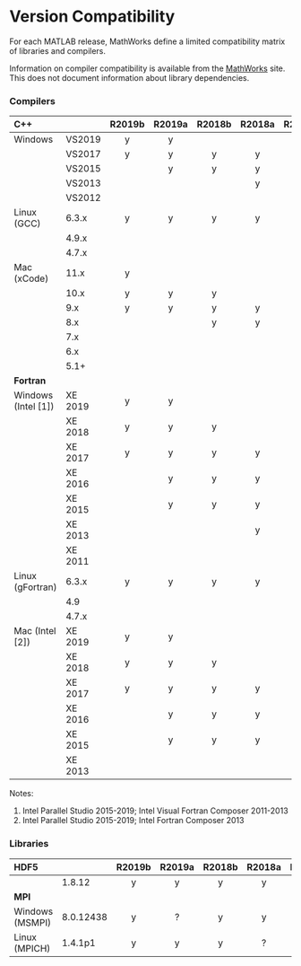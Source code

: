 # Version Compatibility



For each MATLAB release, MathWorks define a limited compatibility matrix of libraries and compilers.

Information on compiler compatibility is available from the [MathWorks](https://uk.mathworks.com/support/requirements/previous-releases.html) site. This does not document information about library dependencies.



### Compilers


| C++  |    | R2019b | R2019a | R2018b | R2018a | R2017b | R2015b |
| :--- | --- | :---: | :---: | :---: | :---: | :---: | :---: |
|Windows | VS2019 | y | y |  | |  |  |
|        | VS2017 | y | y | y | y | y |  |
|        | VS2015 |  | y | y | y | y | y |
|        | VS2013 |  |  |  | y | y | y |
|        | VS2012 |  |  |  | |  | y |
|Linux (GCC) | 6.3.x | y | y | y | y |  |  |
|            | 4.9.x |  | |  | | y |  |
|            | 4.7.x |  | |  | |  | y |
|Mac (xCode) | 11.x  | y | |  | |  |  |
|            | 10.x  | y | y | y | |  |  |
|            | 9.x  | y | y | y | y | y |  |
|            | 8.x  |  | | y | y | y |  |
|            | 7.x  |  | |  | | y |  |
|            | 6.x  |  | |  | |  | y |
|            | 5.1+  |  | |  | |  | y |
| <b>Fortran</b> |       |  | |  | |  |  |
|Windows (Intel [1]) | XE 2019 |y|y|||||
|                    | XE 2018 |y|y|y||||
|                    | XE 2017 |y|y|y|y|y||
|                    | XE 2016 ||y|y|y|y||
|                    | XE 2015 ||y|y|y|y||
|                    | XE 2013 ||||y|y|y|
|                    | XE 2011 ||||||y|
|Linux (gFortran) | 6.3.x | y | y | y | y |  |  |
|                 | 4.9 | | |  | | y |  |
|                 | 4.7.x |   | |  | |  | y |
|Mac (Intel [2]) | XE 2019 |y|y|||||
|                    | XE 2018 |y|y|y||||
|                    | XE 2017 |y|y|y|y|y||
|                    | XE 2016 ||y|y|y|y||
|                    | XE 2015 ||y|y|y|y||
|                    | XE 2013 |||||y|y|

Notes:

1. Intel Parallel Studio 2015-2019; Intel Visual Fortran Composer 2011-2013
2. Intel Parallel Studio 2015-2019; Intel Fortran Composer 2013



### Libraries

| HDF5 | | R2019b | R2019a | R2018b | R2018a | R2017b | R2015b |
| :--- | --- | :---: | :---: | :---: | :---: | :---: | :---: |
| | 1.8.12 | y | y | y | y |  y |  y |
| <b>MPI</b> |    |  | |  | |  |  |
| Windows (MSMPI) | 8.0.12438 | y | ? | y | y | ? | n/a |
| Linux (MPICH) | 1.4.1p1 | y | y | y | ? | ? | n/a |
